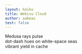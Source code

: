 ```yaml
---
layout: haiku
title: Webisu Cloud
author: aabeas
test: false
---
```


Medusa rays pulse<br>
dot-dash hues on white-space seas<br>
vibrant yield in cache<br>
